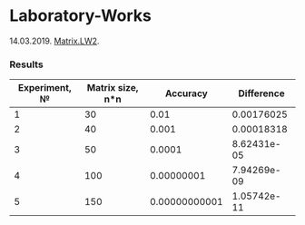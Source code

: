 # Laboratory-Works

14.03.2019. [Matrix.LW2](https://github.com/BorisPoloyko/Laboratory-Works/tree/master/Poloyko.2019.LW2).
### Results

| **Experiment, №** | **Matrix size, n*n** |**Accuracy**|**Difference**|
| -------- | -------- | --------| --------|
| 1 | 30 | 0.01 | 0.00176025|
| 2 | 40 | 0.001 |0.00018318|
| 3 | 50 | 0.0001 |8.62431e-05|
| 4 |100|0.00000001|7.94269e-09|
|5|150|0.00000000001| 1.05742e-11 |
